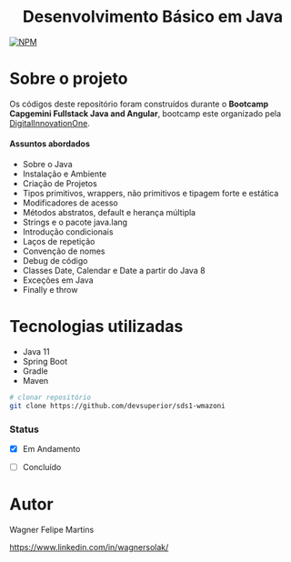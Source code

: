 <h1 align="center">Desenvolvimento Básico em Java</h1> 

[![NPM](https://img.shields.io/npm/l/react)](https://github.com/devsuperior/sds1-wmazoni/blob/master/LICENSE) 

# Sobre o projeto

Os códigos deste repositório foram construídos durante o **Bootcamp Capgemini Fullstack Java and Angular**, bootcamp este organizado pela [DigitalInnovationOne](https://digitalinnovation.one/sign-in "Site da DigitalInnovationOne").

#### Assuntos abordados
- Sobre o Java
- Instalação e Ambiente
- Criação de Projetos
- Tipos primitivos, wrappers, não primitivos e tipagem forte e estática
- Modificadores de acesso
- Métodos abstratos, default e herança múltipla
- Strings e o pacote java.lang
- Introdução condicionais
- Laços de repetição
- Convenção de nomes
- Debug de código
- Classes Date, Calendar e Date a partir do Java 8
- Exceções em Java
- Finally e throw



# Tecnologias utilizadas

- Java 11
- Spring Boot
- Gradle
- Maven


```bash
# clonar repositório
git clone https://github.com/devsuperior/sds1-wmazoni

```

### Status

- [x] Em Andamento
- [ ] Concluído


# Autor

Wagner Felipe Martins

https://www.linkedin.com/in/wagnersolak/
